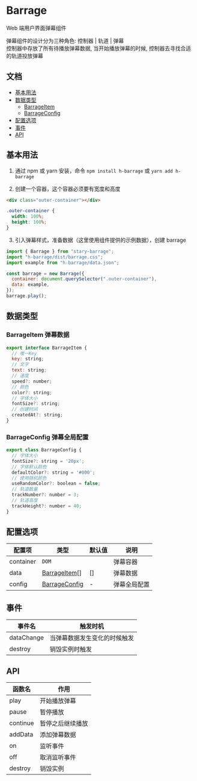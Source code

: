 # Barrage

Web 端用户界面弹幕组件

弹幕组件的设计分为三种角色: 控制器 | 轨道 | 弹幕  
控制器中存放了所有待播放弹幕数据, 当开始播放弹幕的时候, 控制器去寻找合适的轨道投放弹幕

## 文档

- [基本用法](#基本用法)
- [数据类型](#数据类型)
  - [BarrageItem](#barrageitem-弹幕数据)
  - [BarrageConfig](#barrageconfig-弹幕全局配置)
- [配置选项](#配置选项)
- [事件](#事件)
- [API](#api)

## 基本用法

1. 通过 npm 或 yarn 安装，命令 `npm install h-barrage` 或 `yarn add h-barrage`

2. 创建一个容器，这个容器必须要有宽度和高度

```html
<div class="outer-container"></div>
```

```css
.outer-container {
  width: 100%;
  height: 100%;
}
```

3. 引入弹幕样式，准备数据（这里使用组件提供的示例数据），创建 barrage

```javascript
import { Barrage } from "stary-barrage";
import "h-barrage/dist/barrage.css";
import example from "h-barrage/data.json";

const barrage = new Barrage({
  container: document.querySelector(".outer-container"),
  data: example,
});
barrage.play();
```

## 数据类型

### BarrageItem 弹幕数据

```javascript
export interface BarrageItem {
  // 唯一Key
  key: string;
  // 文字
  text: string;
  // 速度
  speed?: number;
  // 颜色
  color?: string;
  // 字体大小
  fontSize?: string;
  // 创建时间
  createdAt?: string;
}
```

### BarrageConfig 弹幕全局配置

```javascript
export class BarrageConfig {
  // 字体大小
  fontSize?: string = '20px';
  // 字体默认颜色
  defaultColor?: string = '#000';
  // 使用随机颜色
  useRandomColor?: boolean = false;
  // 轨道数量
  trackNumber?: number = 3;
  // 轨道高度
  trackHeight?: number = 40;
}
```

## 配置选项

| 配置项    | 类型                                         | 默认值 | 说明         |
| --------- | -------------------------------------------- | ------ | ------------ |
| container | `DOM`                                        |        | 弹幕容器     |
| data      | [BarrageItem](#barrageitem-弹幕数据)[]       | []     | 弹幕数据     |
| config    | [BarrageConfig](#barrageconfig-弹幕全局配置) | -      | 弹幕全局配置 |

## 事件

| 事件名     | 触发时机                     |
| ---------- | ---------------------------- |
| dataChange | 当弹幕数据发生变化的时候触发 |
| destroy    | 销毁实例时触发               |

## API

| 函数名   | 作用             |
| -------- | ---------------- |
| play     | 开始播放弹幕     |
| pause    | 暂停播放         |
| continue | 暂停之后继续播放 |
| addData  | 添加弹幕数据     |
| on       | 监听事件         |
| off      | 取消监听事件     |
| destroy  | 销毁实例         |
